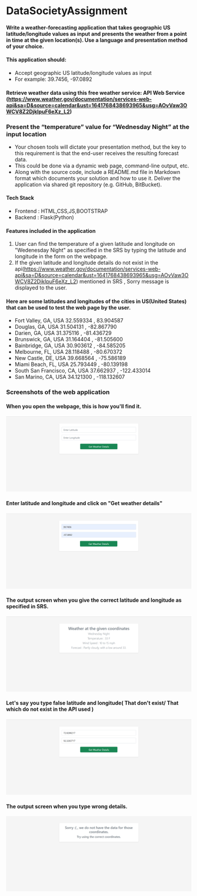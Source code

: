 # DataSocietyAssignment

#### Write a weather-forecasting application that takes geographic US latitude/longitude values as input and presents the weather from a point in time at the given location(s). Use a language and presentation method of your choice.

#### This application should:
- Accept geographic US latitude/longitude values as input
- For example: 39.7456, -97.0892

#### Retrieve weather data using this free weather service: API Web Service (https://www.weather.gov/documentation/services-web-api&sa=D&source=calendar&ust=1641768438693965&usg=AOvVaw3OWCV8Z2DjkIpuF6eXz_L2)

### Present the “temperature” value for “Wednesday Night” at the input location

- Your chosen tools will dictate your presentation method, but the key to this requirement is that the end-user receives the resulting forecast data. 
- This could be done via a dynamic web page, command-line output, etc.
- Along with the source code, include a README.md file in Markdown format which documents your solution and how to use it. Deliver the application via shared git repository (e.g. GitHub, BitBucket).

#### Tech Stack 
- Frontend : HTML,CSS,JS,BOOTSTRAP
- Backend : Flask(Python)

#### Features included in the application

1) User can find the temperature of a given latitude and longitude on "Wedenesday Night" as specified in the SRS by typing the latitude and longitude in the form on the webpage.
3) If the given latitude and longitude details do not exist in the api(https://www.weather.gov/documentation/services-web-api&sa=D&source=calendar&ust=1641768438693965&usg=AOvVaw3OWCV8Z2DjkIpuF6eXz_L2) mentioned in SRS , Sorry message is displayed to the user.

#### Here are some latitudes and longitudes of the cities in US(United States) that can be used to test the web page by the user.

- Fort Valley, GA, USA              32.559334 , 83.904587
- Douglas, GA, USA                  31.504131 , -82.867790
- Darien, GA, USA                   31.375116 , -81.436729
- Brunswick, GA, USA                31.164404 , -81.505600
- Bainbridge, GA, USA               30.903612 , -84.585205
- Melbourne, FL, USA                28.118488 , -80.670372
- New Castle, DE, USA               39.668564 , -75.586189
- Miami Beach, FL, USA              25.793449 , -80.139198
- South San Francisco, CA, USA      37.662937 , -122.433014
- San Marino, CA, USA               34.121300 , -118.132607

### Screenshots of the web application

#### When you open the webpage, this is how you'll find it.

![firstpage](/images/firstpage.PNG)

#### Enter latitude and longitude and click on "Get weather details"

![secondpage](/images/secondpage.PNG)

#### The output screen when you give the correct latitude and longitude as specified in SRS.

![thirdpage](/images/thirdpage.PNG)

#### Let's say you type false latitude and longitude( That don't exist/ That which do not exist in the API used )

![wrong details](/images/wrongdetails.PNG)

#### The output screen when you type wrong details.

![ifwrong](/images/ifwrong.PNG)




